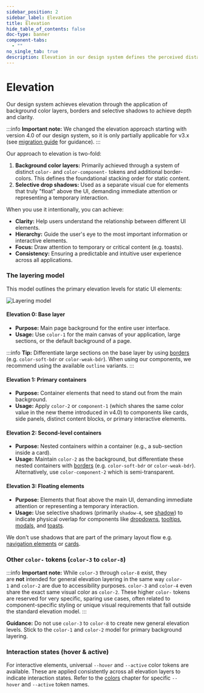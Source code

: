 ```yaml
---
sidebar_position: 2
sidebar_label: Elevation
title: Elevation
hide_table_of_contents: false
doc-type: banner
component-tabs:
  - ""
no_single_tab: true
description: Elevation in our design system defines the perceived distance of a surface from the background along the z-axis, establishing content hierarchy and guiding user focus.
---
```


# Elevation

Our design system achieves elevation through the application of background color layers, borders and selective shadows to achieve depth and clarity.

:::info
**Important note:** We changed the elevation approach starting with version 4.0 of our design system, so it is only partially applicable for v3.x (see [migration guide](../home/migration/4_0_0/index.md) for guidance).
:::

Our approach to elevation is two-fold:
1. **Background color layers:** Primarily achieved through a system of distinct `color-` and `color-component-` tokens and additional border-colors. This defines the foundational stacking order for static content.
2. **Selective drop shadows:** Used as a separate visual cue for elements that truly "float" above the UI, demanding immediate attention or representing a temporary interaction.

When you use it intentionally, you can achieve:
* **Clarity:** Help users understand the relationship between different UI elements.
* **Hierarchy:** Guide the user's eye to the most important information or interactive elements.
* **Focus:** Draw attention to temporary or critical content (e.g. toasts).
* **Consistency:** Ensuring a predictable and intuitive user experience across all applications.

### The layering model

This model outlines the primary elevation levels for static UI elements:

![Layering model](https://www.figma.com/design/wEptRgAezDU1z80Cn3eZ0o/iX-Documentation-illustrations?node-id=6605-276&t=QnYYtjAA8l2uj4Mu-4)

#### Elevation 0: Base layer
- **Purpose:** Main page background for the entire user interface.
- **Usage:** Use `color-1` for the main canvas of your application, large sections, or the default background of a page.

:::info
**Tip:** Differentiate large sections on the base layer by using [borders](borders.md) (e.g. `color-soft-bdr` or `color-weak-bdr`). When using our components, we recommend using the available `outline` variants.
:::

#### Elevation 1: Primary containers
- **Purpose:** Container elements that need to stand out from the main background.
- **Usage:** Apply `color-2` or `component-1` (which shares the same color value in the new theme introduced in v4.0) to components like cards, side panels, distinct content blocks, or primary interactive elements.

#### Elevation 2: Second-level containers
- **Purpose:** Nested containers within a container (e.g., a sub-section inside a card).
- **Usage:** Maintain `color-2` as the background, but differentiate these nested containers with [borders](borders.md) (e.g. `color-soft-bdr` or `color-weak-bdr`). Alternatively, use `color-component-2` which is semi-transparent.

#### Elevation 3: Floating elements
- **Purpose:** Elements that float above the main UI, demanding immediate attention or representing a temporary interaction.
- **Usage:** Use selective shadows (primarily `shadow-4`, see [shadow](shadows.md)) to indicate physical overlap for components like [dropdowns](../components/dropdown/index.mdx), [tooltips](../components/tooltip/index.mdx), [modals](../components/modal/index.mdx), and [toasts](../components/toast/index.mdx).

We don't use shadows that are part of the primary layout flow e.g. [navigation elements](../components/application-menu/index.mdx) or [cards](../components/card/index.mdx).

### Other `color-` tokens (`color-3` to `color-8`)

:::info
**Important note:** While `color-3` through `color-8` exist, they are **not** intended for general elevation layering in the same way `color-1` and `color-2` are due to accessibility purposes. `color-3` and `color-4` even share the exact same visual color as `color-2`. These higher `color-` tokens are reserved for very specific, sparing use cases, often related to component-specific styling or unique visual requirements that fall outside the standard elevation model.
:::

**Guidance:** Do not use `color-3` to `color-8` to create new general elevation levels. Stick to the `color-1` and `color-2` model for primary background layering.

### Interaction states (hover & active)

For interactive elements, universal `--hover` and `--active` color tokens are available. These are applied consistently across all elevation layers to indicate interaction states. Refer to the [colors](colors.md) chapter for specific `--hover` and `--active` token names.